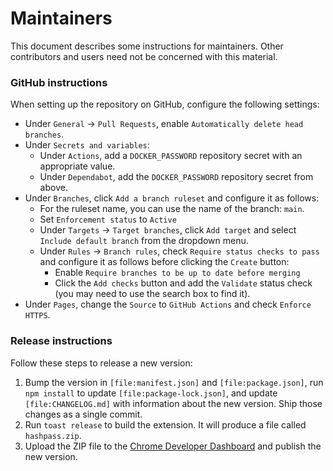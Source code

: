 # Maintainers

This document describes some instructions for maintainers. Other contributors
and users need not be concerned with this material.

### GitHub instructions

When setting up the repository on GitHub, configure the following settings:

- Under `General` → `Pull Requests`, enable
  `Automatically delete head branches`.
- Under `Secrets and variables`:
  - Under `Actions`, add a `DOCKER_PASSWORD` repository secret with an
    appropriate value.
  - Under `Dependabot`, add the `DOCKER_PASSWORD` repository secret from above.
- Under `Branches`, click `Add a branch ruleset` and configure it as follows:
  - For the ruleset name, you can use the name of the branch: `main`.
  - Set `Enforcement status` to `Active`
  - Under `Targets` → `Target branches`, click `Add target` and select
    `Include default branch` from the dropdown menu.
  - Under `Rules` → `Branch rules`, check `Require status checks to pass` and
    configure it as follows before clicking the `Create` button:
    - Enable `Require branches to be up to date before merging`
    - Click the `Add checks` button and add the `Validate` status check (you may
      need to use the search box to find it).
- Under `Pages`, change the `Source` to `GitHub Actions` and check
  `Enforce HTTPS`.

### Release instructions

Follow these steps to release a new version:

1. Bump the version in `[file:manifest.json]` and `[file:package.json]`, run
   `npm install` to update `[file:package-lock.json]`, and update
   `[file:CHANGELOG.md]` with information about the new version. Ship those
   changes as a single commit.
2. Run `toast release` to build the extension. It will produce a file called
   `hashpass.zip`.
3. Upload the ZIP file to the
   [Chrome Developer Dashboard](https://chrome.google.com/webstore/devconsole/)
   and publish the new version.
